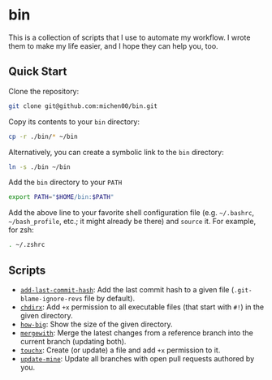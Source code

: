 # bin

This is a collection of scripts that I use to automate my workflow. I wrote them to make my life easier, and I hope they can help you, too.

## Quick Start

Clone the repository:

```bash
git clone git@github.com:michen00/bin.git
```

Copy its contents to your `bin` directory:

```bash
cp -r ./bin/* ~/bin
```

Alternatively, you can create a symbolic link to the `bin` directory:

```bash
ln -s ./bin ~/bin
```

Add the `bin` directory to your `PATH`

```bash
export PATH="$HOME/bin:$PATH"
```

Add the above line to your favorite shell configuration file (e.g. `~/.bashrc`, `~/bash_profile`, etc.; it might already be there) and `source` it. For example, for zsh:

```bash
. ~/.zshrc
```

## Scripts

- [`add-last-commit-hash`](https://github.com/michen00/bin/blob/main/add-last-commit-hash): Add the last commit hash to a given file (`.git-blame-ignore-revs` file by default).
- [`chdirx`](https://github.com/michen00/bin/blob/main/chdirx): Add `+x` permission to all executable files (that start with `#!`) in the given directory.
- [`how-big`](https://github.com/michen00/bin/blob/main/how-big): Show the size of the given directory.
- [`mergewith`](https://github.com/michen00/bin/blob/main/mergewith): Merge the latest changes from a reference branch into the current branch (updating both).
- [`touchx`](https://github.com/michen00/bin/blob/main/touchx): Create (or update) a file and add `+x` permission to it.
- [`update-mine`](https://github.com/michen00/bin/blob/main/update-mine): Update all branches with open pull requests authored by you.
